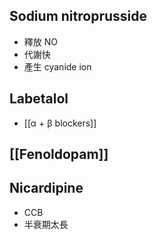 ## Sodium nitroprusside
- 釋放 NO
- 代謝快
- 產生 cyanide ion 
## Labetalol
- [[α + β blockers]] 
## [[Fenoldopam]] 
## Nicardipine
- CCB
- 半衰期太長
